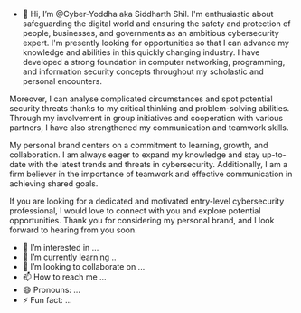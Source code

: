 - 👋 Hi, I’m @Cyber-Yoddha aka Siddharth Shil.
I'm enthusiastic about safeguarding the digital world and ensuring the safety and protection of people, businesses, and governments as an ambitious cybersecurity expert. 
I'm presently looking for opportunities so that I can advance my knowledge and abilities in this quickly changing industry.
I have developed a strong foundation in computer networking, programming, and information security concepts throughout my scholastic and personal encounters.

Moreover, I can analyse complicated circumstances and spot potential security threats thanks to my critical thinking and problem-solving abilities.
Through my involvement in group initiatives and cooperation with various partners, I have also strengthened my communication and teamwork skills.

My personal brand centers on a commitment to learning, growth, and collaboration.
I am always eager to expand my knowledge and stay up-to-date with the latest trends and threats in cybersecurity. 
Additionally, I am a firm believer in the importance of teamwork and effective communication in achieving shared goals.

If you are looking for a dedicated and motivated entry-level cybersecurity professional, I would love to connect with you and explore potential opportunities. 
Thank you for considering my personal brand, and I look forward to hearing from you soon.
- 👀 I’m interested in ...
- 🌱 I’m currently learning ..
- 💞️ I’m looking to collaborate on ...
- 📫 How to reach me ...
- 😄 Pronouns: ...
- ⚡ Fun fact: ...

<!---
Cyber-Yoddha/Cyber-Yoddha is a ✨ special ✨ repository because its `README.md` (this file) appears on your GitHub profile.
You can click the Preview link to take a look at your changes.
--->
